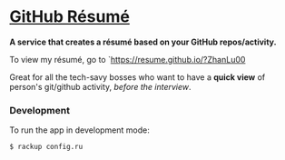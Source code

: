 # [GitHub Résumé](https://resume.github.io/)

**A service that creates a résumé based on your GitHub repos/activity.**

To view my résumé, go to `https://resume.github.io/?ZhanLu00

Great for all the tech-savy bosses who want to have a **quick view** of person's git/github activity, _before the interview_.

### Development

To run the app in development mode:

    $ rackup config.ru

